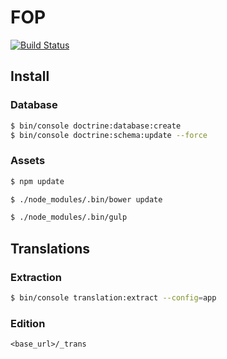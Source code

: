# FOP

[![Build Status](https://img.shields.io/travis/brieucthomas/fop/develop.svg?style=flat-square)](https://travis-ci.org/brieucthomas/fop)

## Install

### Database

``` bash 
$ bin/console doctrine:database:create
$ bin/console doctrine:schema:update --force
```

### Assets

``` bash
$ npm update
```

``` bash
$ ./node_modules/.bin/bower update
```

``` bash
$ ./node_modules/.bin/gulp
```


## Translations

### Extraction

``` bash
$ bin/console translation:extract --config=app
```

### Edition

```
<base_url>/_trans
```
